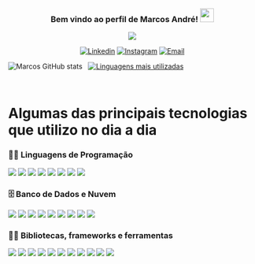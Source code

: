 <h3 align="center">
  Bem vindo ao perfil de Marcos André!
  <img src="https://media.giphy.com/media/hvRJCLFzcasrR4ia7z/giphy.gif" width="28">
</h3>

<p align="center">
  <a href="https://github.com/DenverCoder1/readme-typing-svg"><img src="https://readme-typing-svg.herokuapp.com?lines=✨+Em+algum+lugar;💻+Algo+incrível+está+esperando;🚀+Para+ser+descoberto&center=true&color=b18ae9&width=380&height=45"></a>
</p>

<p align="center">
  <a href="https://www.linkedin.com/in/marcos-melo-94609b1b6/"><img alt="Linkedin" title="Linkedin" src="https://img.shields.io/badge/linkedin-b18ae9.svg?style=for-the-badge&logo=linkedin&logoColor=white"/></a>
  <a href="https://www.instagram.com/marcosart_baybay/"><img alt="Instagram" title="Instagram" src="https://img.shields.io/badge/Instagram-ed72b6.svg?style=for-the-badge&logo=instagram&logoColor=white"/></a>
    <a href="mailto:andremarocs967@gmail.com"><img alt="Email" title="Email" src="https://img.shields.io/badge/Email-4de874?style=for-the-badge&logo=gmail&logoColor=white"/></a>
</p>

![Marcos GitHub stats](https://github-readme-stats.vercel.app/api?username=Marcos-afk&show_icons=true&theme=dracula) &nbsp; [![Linguagens mais utilizadas](https://github-readme-stats.vercel.app/api/top-langs/?username=Marcos-afk&layout=demo&theme=dracula)](https://github.com/anuraghazra/github-readme-stats)

<div style="display: inline-block"><br/>
  <h1>Algumas das principais tecnologias que utilizo no dia a dia</h1>
  <h3>👨‍💻 Linguagens de Programação</h3>
   <img  src="https://img.shields.io/badge/JavaScript-F7DF1E?style=for-the-badge&logo=javascript&logoColor=black"/>
   <img  src="https://img.shields.io/badge/TypeScript-007ACC?style=for-the-badge&logo=typescript&logoColor=white"/>
   <img  src="https://img.shields.io/badge/Node.js-43853D?style=for-the-badge&logo=node.js&logoColor=white"/>
   <img  src="https://img.shields.io/badge/C-00599C?style=for-the-badge&logo=c&logoColor=white"/>
   <img  src="https://img.shields.io/badge/C%23-239120?style=for-the-badge&logo=c-sharp&logoColor=white"/>
   <img  src="https://img.shields.io/badge/Python-3776AB?style=for-the-badge&logo=python&logoColor=white"/>
   <img  src="https://img.shields.io/badge/Java-ED8B00?style=for-the-badge&logo=java&logoColor=white"/>
   <img  src="https://img.shields.io/badge/python-3670A0?style=for-the-badge&logo=python&logoColor=ffdd54"/>
  
  <h3>🗄️ Banco de Dados e Nuvem</h3>
   <img src="https://img.shields.io/badge/MySQL-00000F?style=for-the-badge&logo=mysql&logoColor=white"/>
   <img  src="https://img.shields.io/badge/PostgreSQL-316192?style=for-the-badge&logo=postgresql&logoColor=white"/>
   <img  src="https://img.shields.io/badge/MongoDB-4EA94B?style=for-the-badge&logo=mongodb&logoColor=white"/>
   <img  src="https://img.shields.io/badge/SQLite-07405E?style=for-the-badge&logo=sqlite&logoColor=white"/>
   <img  src="https://img.shields.io/badge/Microsoft%20SQL%20Sever-CC2927?style=for-the-badge&logo=microsoft%20sql%20server&logoColor=white"/>
   <img  src="https://img.shields.io/badge/Heroku-430098?style=for-the-badge&logo=heroku&logoColor=white"/>
   <img  src="https://img.shields.io/badge/Amazon_AWS-232F3E?style=for-the-badge&logo=amazon-aws&logoColor=whit"/>
   <img  src="https://img.shields.io/badge/vercel-%23000000.svg?style=for-the-badge&logo=vercel&logoColor=white"/>
   <img  src="https://img.shields.io/badge/DigitalOcean-%230167ff.svg?style=for-the-badge&logo=digitalOcean&logoColor=white"/>
  
  <h3>👨‍💻 Bibliotecas, frameworks e ferramentas </h3>
    <img  src="https://img.shields.io/badge/CSS-239120?&style=for-the-badge&logo=css3&logoColor=white"/>
    <img  src="https://img.shields.io/badge/.NET-5C2D91?style=for-the-badge&logo=.net&logoColor=white"/>
    <img  src="https://img.shields.io/badge/HTML5-E34F26?style=for-the-badge&logo=html5&logoColor=white"/>
    <img  src="https://img.shields.io/badge/Express.js-404D59?style=for-the-badge"/>
    <img  src="https://img.shields.io/badge/React-20232A?style=for-the-badge&logo=react&logoColor=61DAFB"/>
    <img  src="https://img.shields.io/badge/Bootstrap-563D7C?style=for-the-badge&logo=bootstrap&logoColor=whit"/>
    <img  src="https://img.shields.io/badge/Material--UI-0081CB?style=for-the-badge&logo=material-ui&logoColor=white"/>
    <img  src="https://img.shields.io/badge/Redux-593D88?style=for-the-badge&logo=redux&logoColor=white"/>
    <img  src="https://img.shields.io/badge/JWT-black?style=for-the-badge&logo=JSON%20web%20tokens"/>
    <img  src="https://img.shields.io/badge/Babel-F9DC3e?style=for-the-badge&logo=babel&logoColor=black"/>
    <img  src="https://img.shields.io/badge/ESLint-4B3263?style=for-the-badge&logo=eslint&logoColor=white"/>
  
</div><br/>
